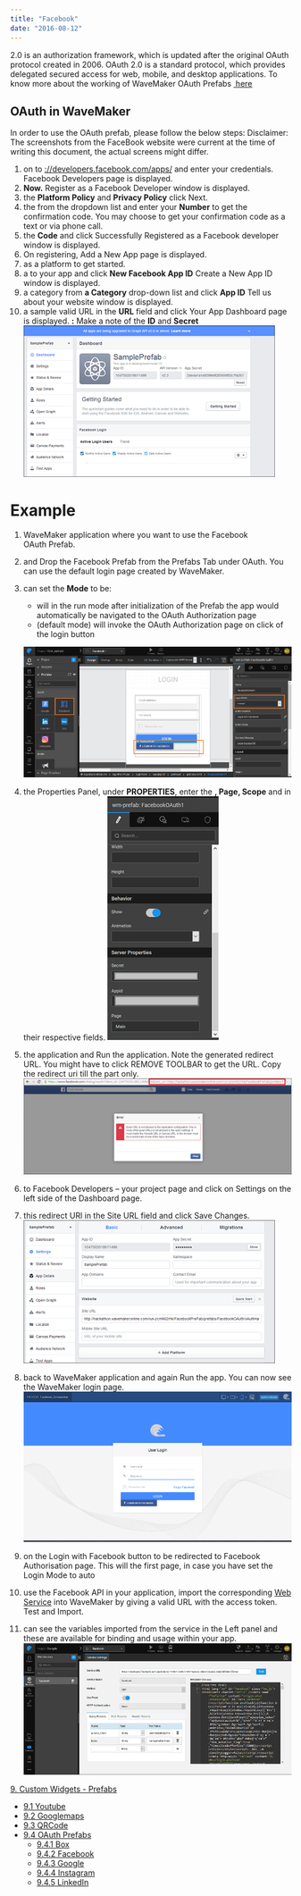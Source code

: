 ```yaml
---
title: "Facebook"
date: "2016-08-12"
---
```


2.0 is an authorization framework, which is updated after the original OAuth protocol created in 2006. OAuth 2.0 is a standard protocol, which provides delegated secured access for web, mobile, and desktop applications. To know more about the working of WaveMaker OAuth Prefabs [ here](/learn/app-development/widgets/prefab/oauth-prefabs/)

## OAuth in WaveMaker

In order to use the OAuth prefab, please follow the below steps: Disclaimer: The screenshots from the FaceBook website were current at the time of writing this document, the actual screens might differ.

1. on to [://developers.facebook.com/apps/](https://developers.facebook.com/apps/) and enter your credentials. Facebook Developers page is displayed.
2. **Now.** Register as a Facebook Developer window is displayed.
3. the **Platform Policy** and **Privacy Policy** click Next.
4. the from the dropdown list and enter your **Number** to get the confirmation code. You may choose to get your confirmation code as a text or via phone call.
5. the **Code** and click Successfully Registered as a Facebook developer window is displayed.
6. On registering, Add a New App page is displayed.
7. as a platform to get started.
8. a to your app and click **New Facebook App ID** Create a New App ID window is displayed.
9. a category from **a Category** drop-down list and click **App ID** Tell us about your website window is displayed.
10. a sample valid URL in the **URL** field and click Your App Dashboard page is displayed. **:** Make a note of the **ID** and **Secret** [![](../assets/Facebook_reg9.png)](../assets/Facebook_reg9.png)

# Example

1. WaveMaker application where you want to use the Facebook OAuth Prefab.
2. and Drop the Facebook Prefab from the Prefabs Tab under OAuth. You can use the default login page created by WaveMaker.
3. can set the **Mode** to be:
    
    - will in the run mode after initialization of the Prefab the app would automatically be navigated to the OAuth Authorization page
    - (default mode) will invoke the OAuth Authorization page on click of the login button
    
    [![](../assets/Facebook_app1.png)](../assets/Facebook_app1.png)
4. the Properties Panel, under **PROPERTIES**, enter the **, Page, Scope** and in their respective fields. [![](../assets/Facebook_app2.png)](../assets/Facebook_app2.png)
5. the application and Run the application. Note the generated redirect URL. You might have to click REMOVE TOOLBAR to get the URL. Copy the redirect uri till the part only. [![](../assets/Facebook_app_run1.png)](../assets/Facebook_app_run1.png)
6. to Facebook Developers – your project page and click on Settings on the left side of the Dashboard page.
7. this redirect URl in the Site URL field and click Save Changes. [![](../assets/Facebook_reg10.png)](../assets/Facebook_reg10.png)
8. back to WaveMaker application and again Run the app. You can now see the WaveMaker login page. [![](../assets/Facebook_app_run2.png)](../assets/Facebook_app_run2.png)
9. on the Login with Facebook button to be redirected to Facebook Authorisation page. This will the first page, in case you have set the Login Mode to auto
10. use the Facebook API in your application, import the corresponding [Web Service](/learn/web-services/#rest) into WaveMaker by giving a valid URL with the access token. Test and Import.
11. can see the variables imported from the service in the Left panel and these are available for binding and usage within your app. ![Facebook_serviceVar](../assets/Facebook_serviceVar.png)

[9\. Custom Widgets - Prefabs](/learn/app-development/widgets/widget-library/#prefabs)

- [9.1 Youtube](/learn/app-development/widgets/prefab/youtube/)
- [9.2 Googlemaps](/learn/app-development/widgets/prefab/googlemaps/)
- [9.3 QRCode](/learn/app-development/widgets/prefab/qrcode/)
- [9.4 OAuth Prefabs](/learn/app-development/widgets/prefab/oauth-prefabs/)
    - [9.4.1 Box](/learn/app-development/widgets/prefab/oauth-prefabs/box/)
    - [9.4.2 Facebook](#)
    - [9.4.3 Google](/learn/app-development/widgets/prefab/oauth-prefabs/google/)
    - [9.4.4 Instagram](learn/app-development/widgets/prefab/oauth-prefabs/instagram/)
    - [9.4.5 LinkedIn](/learn/app-development/widgets/prefab/oauth-prefabs/linkedin/)
